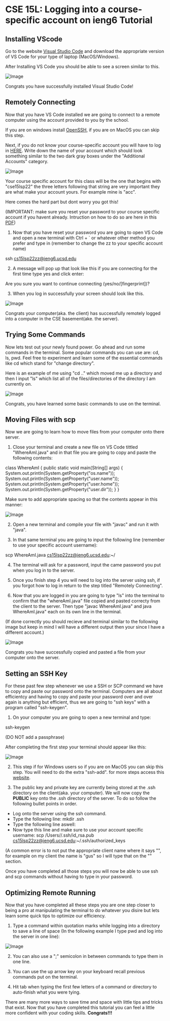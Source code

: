 # CSE 15L: Logging into a course-specific account on ieng6 Tutorial

## Installing VScode

Go to the website [Visual Studio Code](https://code.visualstudio.com/) and download the appropriate version of VS Code for your type of laptop (MacOS/Windows).

After Installing VS Code you should be able to see a screen similar to this.

![Image](VS_Code_ScreenShot_Opening.png)

Congrats you have successfully installed Visual Studio Code!

## Remotely Connecting

Now that you have VS Code installed we are going to connect to a remote computer using the account provided to you by the school. 

If you are on windows install [OpenSSH](https://docs.microsoft.com/en-us/windows-server/administration/openssh/openssh_install_firstuse), if you are on MacOS you can skip this step.

Next, if you do not know your course-specific account you will have to log in [HERE](https://sdacs.ucsd.edu/~icc/index.php). Write down the name of your account which should look something similar to the two dark gray boxes under the "Additional Accounts" category. 

![Image](UCSD_courseaccount.png)

Your course specific account for this class will be the one that begins with "cse15lsp22" the three letters following that string are very important they are what make your account yours. For example mine is "acc".

Here comes the hard part but dont worry you got this!

(IMPORTANT: make sure you reset your password to your course specific account if you havent already. Intruction on how to do so are here in this [PDF](https://cdn-uploads.piazza.com/paste/ktv2gnof3sx5bf/181c3cb053df5cf1ccaf0457f56f12a2e5aa90b139aef8c2ea8fcc590f02fadf/How-to-Reset-your-Password.pdf))

1. Now that you have reset your password you are going to open VS Code and open a new terminal with Ctrl + ` or whatever other method you prefer and type in (remember to change the zz to your specific account name)

ssh cs15lsp22zz@ieng6.ucsd.edu

2. A message will pop up that look like this if you are connecting for the first time type yes and click enter:

Are you sure you want to continue connecting (yes/no/[fingerprint])?

3. When you log in successfully your screen should look like this.

![Image](Successful_login.png)

Congrats your computer(aka. the client) has successfully remotely logged into a computer in the CSE basement(ake. the server). 


## Trying Some Commands
Now lets test out your newly found power. Go ahead and run some commands in the terminal. Some popular commands you can use are: cd, ls, pwd. Feel free to experiment and learn some of the essential commands like cd which stand for "change directory".

Here is an example of me using "cd .." which moved me up a directory and then I input "ls" which list all of the files/directories of the directory I am currently on.

![Image](commands.png)

Congrats, you have learned some basic commands to use on the terminal.


## Moving Files with scp

Now we are going to learn how to move files from your computer onto there server. 

1. Close your terminal and create a new file on VS Code tittled "WhereAmI.java" and in that file you are going to copy and paste the following contents: 

class WhereAmI {
 public static void main(String[] args) {
    System.out.println(System.getProperty("os.name"));
    System.out.println(System.getProperty("user.name"));
    System.out.println(System.getProperty("user.home"));
    System.out.println(System.getProperty("user.dir"));
  }
}

Make sure to add appropriate spacing so that the contents appear in this manner:

![Image](copy.png)

2. Open a new terminal and compile your file with "javac" and run it with "java". 

3. In that same terminal you are going to input the following line (remember to use your specific account username):

scp WhereAmI.java cs15lsp22zz@ieng6.ucsd.edu:~/

4. The terminal will ask for a password, input the came password you put when you log in to the server. 

5. Once you finish step 4 you will need to log into the server using ssh, if you forgot how to log in return to the step titled "Remotely Connecting".

6. Now that you are logged in you are going to type "ls" into the terminal to confirm that the "whereAmI.java" file copied and pasted correcty from the client to the server. Then type "javac WhereAmI.java" and java WhereAmI.java" each on its own line in the terminal. 

(If done correctly you should recieve and terminal similar to the following image but keep in mind I will have a different output then your since I have a different account.)

![Image](scp.png)

Congrats you have successfully copied and pasted a file from your computer onto the server. 

## Setting an SSH Key

For these past few step whenever we use a SSH or SCP command we have to copy and paste our password onto the terminal. Computers are all about efficientcy and having to copy and paste your password over and over again is anything but efficient, thus we are going to "ssh keys" with a program called "ssh-keygen".

1. On your computer you are going to open a new terminal and type:

ssh-keygen

(DO NOT add a passphrase)

After completing the first step your terminal should appear like this:

![Image](keygen.png)

2. This step if for Windows users so if you are on MacOS you can skip this step. You will need to do the extra "ssh-add". for more steps access this [website](https://docs.microsoft.com/en-us/windows-server/administration/openssh/openssh_keymanagement#user-key-generation).

3. The public key and private key are currently being stored at the .ssh directory on the client(aka. your computer). We will now copy the **PUBLIC** key onto the .ssh directory of the server. To do so follow the following bullet points in order.

* Log onto the server using the ssh command.
* Type the following line: mkdir .ssh
* Type the following line aswell: <logout>
* Now type this line and make sure to use your account specific username: scp /Users/<user-name>/.ssh/id_rsa.pub cs15lsp22zz@ieng6.ucsd.edu:~/.ssh/authorized_keys

(A common error is to not put the appropriate client name where it says "<user-name>", for example on my client the name is "gus" so I will type that on the "<user-name>" section.

Once you have completed all those steps you will now be able to use ssh and scp commands without having to type in your password.


## Optimizing Remote Running

Now that you have completed all these steps you are one step closer to being a pro at manipulating the terminal to do whatever you disire but lets learn some quick tips to optimize our efficiency.

1. Type a command within quotation marks while logging into a directory to save a line of space (In the following example I type pwd and log into the server in one line):

![Image](pwd.png)

2. You can also use a ";" semicolon in between commands to type them in one line.

3. You can use the up arrow key on your keyboard recall previous commands put on the terminal.

4. Hit tab when typing the first few letters of a command or directory to auto-finish what you were tying.

There are many more ways to save time and space with little tips and tricks that exist. Now that you have completed this tutorial you can feel a little more confident with your coding skills. **Congrats!!!**
